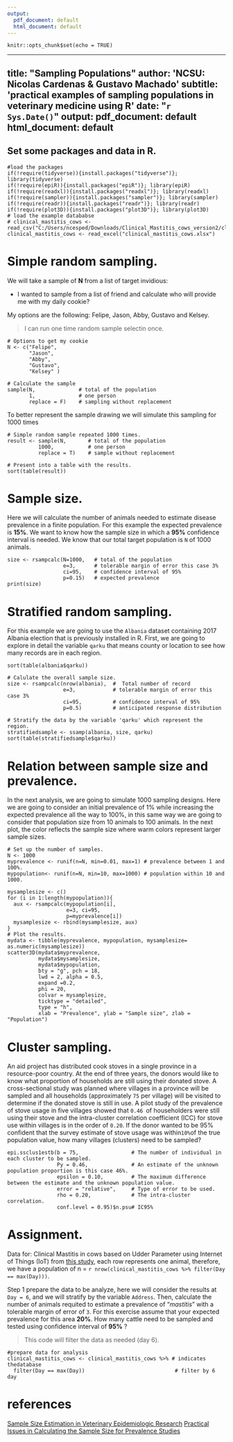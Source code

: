 ```yaml
---
output:
  pdf_document: default
  html_document: default
---
```

```{r setup, include=FALSE}
knitr::opts_chunk$set(echo = TRUE)
```
---
title: "Sampling Populations"
author: 'NCSU: Nicolas Cardenas & Gustavo Machado'
subtitle: 'practical examples of sampling populations in veterinary medicine using R' 
date: "`r Sys.Date()`"
output:
  pdf_document: default
  html_document: default
---

## Set some packages and data in R.

```{r, echo=FALSE, warning=F, message=FALSE}
#load the packages 
if(!require(tidyverse)){install.packages("tidyverse")}; library(tidyverse)
if(!require(epiR)){install.packages("epiR")}; library(epiR)
if(!require(readxl)){install.packages("readxl")}; library(readxl)
if(!require(sampler)){install.packages("sampler")}; library(sampler)
if(!require(readr)){install.packages("readr")}; library(readr)
if(!require(plot3D)){install.packages("plot3D")}; library(plot3D)
# load the example datababse 
# clinical_mastitis_cows <- read_csv("C:/Users/ncesped/Downloads/Clinical_Mastitis_cows_version2/clinical_mastitis_cows.csv")
clinical_mastitis_cows <- read_excel("clinical_mastitis_cows.xlsx")
```
# Simple random sampling.

We will take a sample of **N** from a list of target invidious:

* I wanted to sample from a list of friend and calculate who will provide me with my daily cookie? 

My options are the following: Felipe, Jason, Abby, Gustavo and Kelsey.

> I can run one time random sample selectin once.
 
```{r}
# Options to get my cookie  
N <- c("Felipe",
       "Jason", 
       "Abby",
       "Gustavo",
       "Kelsey" )

# Calculate the sample 
sample(N,              # total of the population 
       1,              # one person 
       replace = F)    # sampling without replacement 
```
To better represent the sample drawing we will simulate this sampling for 1000 times

```{r}
# Simple random sample repeated 1000 times.
result <- sample(N,       # total of the population 
          1000,           # one person 
          replace = T)    # sample without replacement

# Present into a table with the results.
sort(table(result))
```
# Sample size.

Here we will calculate the number of animals needed to estimate disease prevalence in a finite population.
For this example the expected prevalence is **15%**. We want to know how the sample size in which a **95%** confidence interval is needed. We know that our total target population is `N` of 1000 animals.

```{r}
size <- rsampcalc(N=1000,   # total of the population 
                  e=3,      # tolerable margin of error this case 3%
                  ci=95,    # confidence interval of 95%
                  p=0.15)   # expected prevalence 
print(size)

```
# Stratified random sampling.
For this example we are going to use the `Albania` dataset containing 2017 Albania election that is previously installed in R. First, we are going to explore in detail the variable `qarku` that means county or location to see how many records are in each region.

```{r}
sort(table(albania$qarku))
```
```{r}
# Calulate the overall sample size.
size <- rsampcalc(nrow(albania),  #  Total number of record 
                  e=3,            # tolerable margin of error this case 3%
                  ci=95,          # confidence interval of 95%
                  p=0.5)          # anticipated response distribution

# Stratify the data by the variable 'qarku' which represent the region.
stratifiedsample <- ssamp(albania, size, qarku)
sort(table(stratifiedsample$qarku))
```
# Relation between sample size and prevalence.

In the next analysis, we are going to simulate 1000 sampling designs. Here we are going to consider an initial prevalence of 1% while increasing the expected prevalence all the way to 100%, in this same way we are going to consider that population size from 10 animals to 100 animals. In the next plot, the color reflects the sample size where warm colors represent larger sample sizes.

```{r}
# Set up the number of samples.
N <- 1000
myprevalence <- runif(n=N, min=0.01, max=1) # prevalence between 1 and 100%.
mypopulation<- runif(n=N, min=10, max=1000) # population within 10 and 1000.

mysamplesize <- c()
for (i in 1:length(mypopulation)){
  aux <- rsampcalc(mypopulation[i],
                   e=3, ci=95,
                   p=myprevalence[i])
  mysamplesize <- rbind(mysamplesize, aux)
}
# Plot the results.
mydata <- tibble(myprevalence, mypopulation, mysamplesize= as.numeric(mysamplesize))
scatter3D(mydata$myprevalence,
          mydata$mysamplesize, 
          mydata$mypopulation,
          bty = "g", pch = 18,
          lwd = 2, alpha = 0.5,
          expand =0.2,
          phi = 20,
          colvar = mysamplesize,
          ticktype = "detailed",
          type = "h",
          xlab = "Prevalence", ylab = "Sample size", zlab = "Population")
```
# Cluster sampling.

An aid project has distributed cook stoves in a single province in a resource-poor country. At the end of three years, the donors would like to know what proportion of households are still using their donated stove. A cross-sectional study was planned where villages in a province will be sampled and all households (approximately `75` per village) will be visited to determine if the donated stove is still in use. A pilot study of the prevalence of stove usage in five villages showed that `0.46 `of householders were still using their stove and the intra-cluster correlation coefficient (ICC) for stove use within villages is in the order of `0.20`. If the donor wanted to be 95% confident that the survey estimate of stove usage was within` 10% `of the true population value, how many villages (clusters) need to be sampled?

```{r}
epi.ssclus1estb(b = 75,                 # The number of individual in each cluster to be sampled.
                Py = 0.46,              # An estimate of the unknown population proportion is this case 46%.
                epsilon = 0.10,         # The maximum difference between the estimate and the unknown population value.
                error = "relative",     # Type of error to be used.
                rho = 0.20,             # The intra-cluster correlation.
                conf.level = 0.95)$n.psu# IC95%
```

# Assignment.
Data for: Clinical Mastitis in cows based on Udder Parameter using Internet of Things (IoT) from [this study](https://github.com/machado-lab/CBS-595-Special-topics-in-diseaseepidemiology/blob/main/CBS_595_epidemiology/Exploratory%20data%20analysis/Exploratory%20data%20analysis_lecture.pdf), each row represents one animal, therefore, we have a population of n = `r nrow(clinical_mastitis_cows %>% filter(Day == max(Day)))`.

Step 1 prepare the data to be analyze, here we will consider the results at `Day = 6`, and we will stratify by the variable `Address`. Then, calculate the number of animals requited to estimate a prevalence of “_mastitis_”  with a tolerable margin of error of `3`. For this exercise assume that your expected prevalence for this area **20%**. How many cattle need to be sampled and tested using confidence interval of **95%** ?

> This code will filter the data as needed (day 6).


```{r, warning=F, message=FALSE}
#prepare data for analysis
clinical_mastitis_cows <- clinical_mastitis_cows %>% # indicates thedatabase
  filter(Day == max(Day))                             # filter by 6 day 

```

# references 
[Sample Size Estimation in Veterinary Epidemiologic Research](https://www.frontiersin.org/articles/10.3389/fvets.2020.539573/full)
[Practical Issues in Calculating the Sample Size for Prevalence Studies](https://citeseerx.ist.psu.edu/viewdoc/download?doi=10.1.1.504.2129&rep=rep1&type=pdf)
